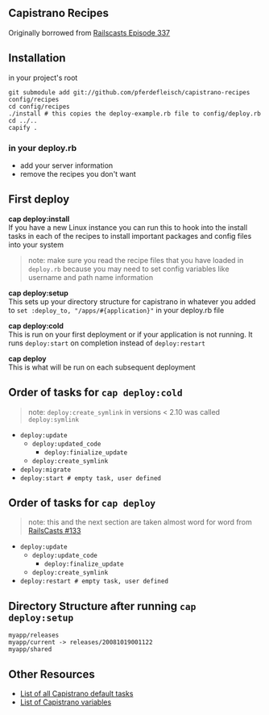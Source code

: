 ## Capistrano Recipes
Originally borrowed from [Railscasts Episode 337](http://railscasts.com/episodes/337-capistrano-recipes)

## Installation

in your project's root

```
git submodule add git://github.com/pferdefleisch/capistrano-recipes config/recipes
cd config/recipes
./install # this copies the deploy-example.rb file to config/deploy.rb
cd ../..
capify .
```

### in your deploy.rb

* add your server information
* remove the recipes you don't want

## First deploy
__cap deploy:install__  
If you have a new Linux instance you can run this to hook into the install tasks in each of the recipes to install important packages and config files into your system
> note: make sure you read the recipe files that you have loaded in `deploy.rb` because you may need to set config variables like username and path name information

__cap deploy:setup__  
This sets up your directory structure for capistrano in whatever you added to
`set :deploy_to, "/apps/#{application}"`
in your deploy.rb file

__cap deploy:cold__  
This is run on your first deployment or if your application is not running.
It runs `deploy:start` on completion instead of `deploy:restart`

__cap deploy__  
This is what will be run on each subsequent deployment

## Order of tasks for `cap deploy:cold`
> note: `deploy:create_symlink` in versions < 2.10 was called `deploy:symlink`

* `deploy:update`
  * `deploy:updated_code`
    * `deploy:finialize_update`
  * `deploy:create_symlink`
* `deploy:migrate`
* `deploy:start # empty task, user defined`

## Order of tasks for `cap deploy`
> note: this and the next section are taken almost word for word from [RailsCasts #133](http://railscasts.com/episodes/133-capistrano-tasks)

* `deploy:update`
  * `deploy:update_code`
    * `deploy:finalize_update`
  * `deploy:create_symlink`
* `deploy:restart # empty task, user defined`

## Directory Structure after running `cap deploy:setup`

```
myapp/releases
myapp/current -> releases/20081019001122
myapp/shared
```

## Other Resources

* [List of all Capistrano default tasks](https://github.com/capistrano/capistrano/wiki/Capistrano-Tasks)
* [List of Capistrano variables](https://github.com/capistrano/capistrano/wiki/2.x-Significant-Configuration-Variables)

